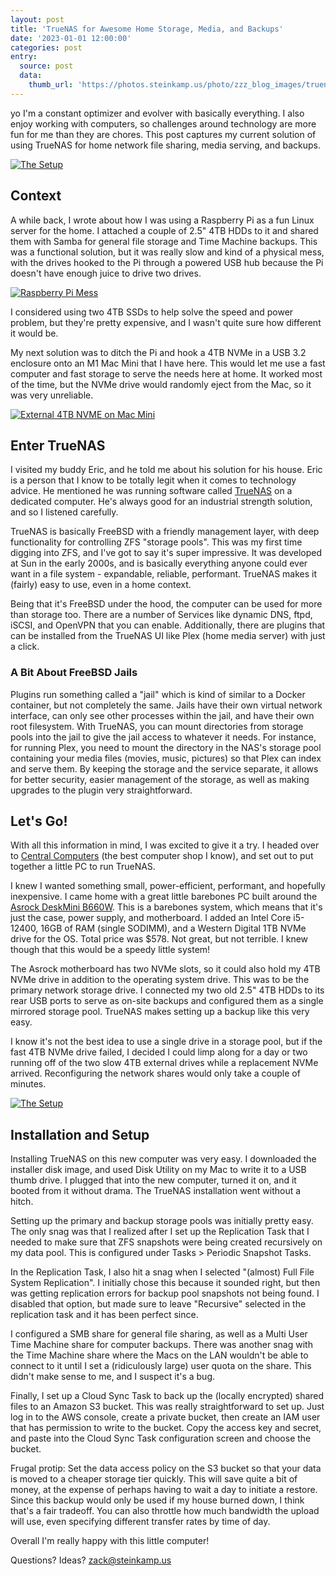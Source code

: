 ```yaml
---
layout: post
title: 'TrueNAS for Awesome Home Storage, Media, and Backups'
date: '2023-01-01 12:00:00'
categories: post
entry:
  source: post
  data:
    thumb_url: 'https://photos.steinkamp.us/photo/zzz_blog_images/truenas/truenas_box.jpg?size=300x300'
---
```


yo I'm a constant optimizer and evolver with basically everything. I also enjoy working with computers, so challenges around technology are more fun for me than  they are chores. This post captures my current solution of using TrueNAS for home network file sharing, media serving, and backups.

[![The Setup](/images/truenas/truenas_box.jpg)](/images/truenas/truenas_box.jpg)

## Context

A while back, I wrote about how I was using a Raspberry Pi as a fun Linux server for the home. I attached a couple of 2.5" 4TB HDDs to it and shared them with Samba for general file storage and Time Machine backups. This was a functional solution, but it was really slow and kind of a physical mess, with the drives hooked to the Pi through a powered USB hub because the Pi doesn't have enough juice to drive two drives.


[![Raspberry Pi Mess](https://photos.smugmug.com/Random-Blog-Images/i-t4XwVS8/0/0f45fa1b/X2/2021041711321985-1775920485079464067-IMG_2227-X2.jpg)](https://photos.smugmug.com/Random-Blog-Images/i-t4XwVS8/0/0f45fa1b/X2/2021041711321985-1775920485079464067-IMG_2227-X2.jpg)

I considered using two 4TB SSDs to help solve the speed and power problem, but they're pretty expensive, and I wasn't quite sure how different it would be.

My next solution was to ditch the Pi and hook a 4TB NVMe in a USB 3.2 enclosure onto an M1 Mac Mini that I have here. This would let me use a fast computer and fast storage to serve the needs here at home. It worked most of the time, but the NVMe drive would randomly eject from the Mac, so it was very unreliable.

[![External 4TB NVME on Mac Mini](/images/truenas/mini_usb_nvme.jpg)](/images/truenas/mini_usb_nvme.jpg)


## Enter TrueNAS

I visited my buddy Eric, and he told me about his solution for his house. Eric is a person that I know to be totally legit when it comes to technology advice. He mentioned he was running software called [TrueNAS](https://www.truenas.com/) on a dedicated computer. He's always good for an industrial strength solution, and so I listened carefully.

TrueNAS is basically FreeBSD with a friendly management layer, with deep functionality for controlling ZFS "storage pools". This was my first time digging into ZFS, and I've got to say it's super impressive. It was developed at Sun in the early 2000s, and is basically everything anyone could ever want in a file system - expandable, reliable, performant. TrueNAS makes it (fairly) easy to use, even in a home context.

Being that it's FreeBSD under the hood, the computer can be used for more than storage too. There are a number of Services like dynamic DNS, ftpd, iSCSI, and OpenVPN that you can enable. Additionally, there are plugins that can be installed from the TrueNAS UI like Plex (home media server) with just a click.


### A Bit About FreeBSD Jails

Plugins run something called a "jail" which is kind of similar to a Docker container, but not completely the same. Jails have their own virtual network interface, can only see other processes within the jail, and have their own root filesystem. With TrueNAS, you can mount directories from storage pools into the jail to give the jail access to whatever it needs. For instance, for running Plex, you need to mount the directory in the NAS's storage pool containing your media files (movies, music, pictures) so that Plex can index and serve them. By keeping the storage and the service separate, it allows for better security, easier management of the storage, as well as making upgrades to the plugin very straightforward.


## Let's Go!

With all this information in mind, I was excited to give it a try. I headed over to [Central Computers](https://www.centralcomputer.com/) (the best computer shop I know), and set out to put together a little PC to run TrueNAS.

I knew I wanted something small, power-efficient, performant, and hopefully inexpensive. I came home with a great little barebones PC built around the [Asrock DeskMini B660W](https://www.asrock.com/nettop/Intel/DeskMini%20B660%20Series/index.asp). This is a barebones system, which means that it's just the case, power supply, and motherboard. I added an Intel Core i5-12400, 16GB of RAM (single SODIMM), and a Western Digital 1TB NVMe drive for the OS. Total price was $578. Not great, but not terrible. I knew though that this would be a speedy little system!

The Asrock motherboard has two NVMe slots, so it could also hold my 4TB NVMe drive in addition to the operating system drive. This was to be the primary network storage drive. I connected my two old 2.5" 4TB HDDs to its rear USB ports to serve as on-site backups and configured them as a single mirrored storage pool. TrueNAS makes setting up a backup like this very easy.

I know it's not the best idea to use a single drive in a storage pool, but if the fast 4TB NVMe drive failed, I decided I could limp along for a day or two running off of the two slow 4TB external drives while a replacement NVMe arrived. Reconfiguring the network shares would only take a couple of minutes.

[![The Setup](/images/truenas/truenas_box.jpg)](/images/truenas/truenas_box.jpg)

## Installation and Setup

Installing TrueNAS on this new computer was very easy. I downloaded the installer disk image, and used Disk Utility on my Mac to write it to a USB thumb drive. I plugged that into the new computer, turned it on, and it booted from it without drama. The TrueNAS installation went without a hitch.

Setting up the primary and backup storage pools was initially pretty easy. The only snag was that I realized after I set up the Replication Task that I needed to make sure that ZFS snapshots were being created recursively on my data pool. This is configured under Tasks > Periodic Snapshot Tasks.

In the Replication Task, I also hit a snag when I selected "(almost) Full File System Replication". I initially chose this because it sounded right, but then was getting replication errors for backup pool snapshots not being found. I disabled that option, but made sure to leave "Recursive" selected in the replication task and it has been perfect since.

I configured a SMB share for general file sharing, as well as a Multi User Time Machine share for computer backups. There was another snag with the Time Machine share where the Macs on the LAN wouldn't be able to connect to it until I set a (ridiculously large) user quota on the share. This didn't make sense to me, and I suspect it's a bug.

Finally, I set up a Cloud Sync Task to back up the (locally encrypted) shared files to an Amazon S3 bucket. This was really straightforward to set up. Just log in to the AWS console, create a private bucket, then create an IAM user that has permission to write to the bucket. Copy the access key and secret, and paste into the Cloud Sync Task configuration screen and choose the bucket.

Frugal protip: Set the data access policy on the S3 bucket so that your data is moved to a cheaper storage tier quickly. This will save quite a bit of money, at the expense of perhaps having to wait a day to initiate a restore. Since this backup would only be used if my house burned down, I think that's a fair tradeoff. You can also throttle how much bandwidth the upload will use, even specifying different transfer rates by time of day.

Overall I'm really happy with this little computer!

Questions? Ideas? zack@steinkamp.us
